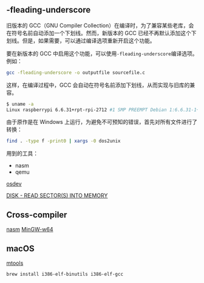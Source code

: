 ## -fleading-underscore

旧版本的 GCC（GNU Compiler Collection）在编译时，为了兼容某些老库，会在符号名前自动添加一个下划线。然而，新版本的 GCC 已经不再默认添加这个下划线。但是，如果需要，可以通过编译选项重新开启这个功能。

要在新版本的 GCC 中启用这个功能，可以使用`-fleading-underscore`编译选项。例如：

```bash
gcc -fleading-underscore -o outputfile sourcefile.c
```

这样，在编译过程中，GCC 会自动在符号名前添加下划线，从而实现与旧库的兼容。

```sh
$ uname -a
Linux raspberrypi 6.6.31+rpt-rpi-2712 #1 SMP PREEMPT Debian 1:6.6.31-1+rpt1 (2024-05-29) aarch64 GNU/Linux
```

由于原作是在 Windows 上运行，为避免不可预知的错误，首先对所有文件进行了转换：

```sh
find . -type f -print0 | xargs -0 dos2unix
```

用到的工具：

- nasm
- qemu

[osdev](https://wiki.osdev.org/Main_Page)

[DISK - READ SECTOR(S) INTO MEMORY](http://www.ctyme.com/intr/rb-0607.htm)

## Cross-compiler

[nasm](https://nasm.us)
[MinGW-w64](https://www.mingw-w64.org/)

## macOS

[mtools](https://formulae.brew.sh/formula/mtools)

```sh
brew install i386-elf-binutils i386-elf-gcc
```

